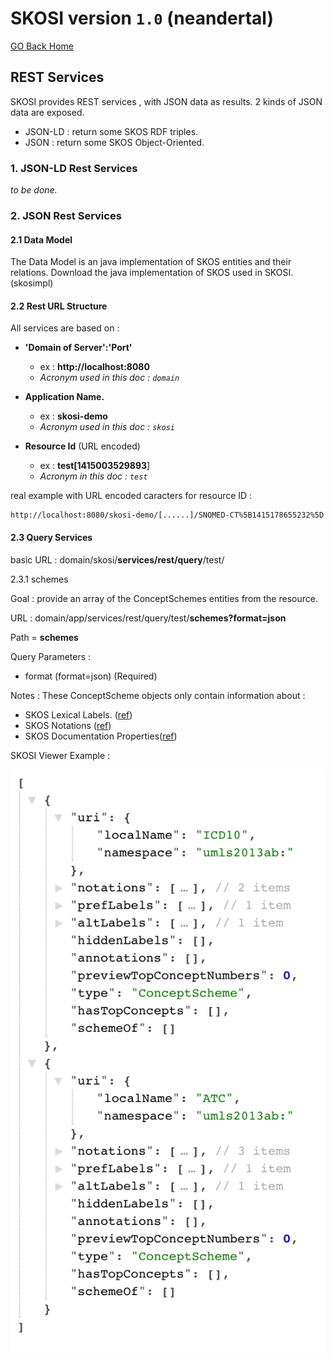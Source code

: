 # SKOSI version `1.0` (neandertal)

[GO Back Home](index.md)

## REST Services

SKOSI provides REST services , with JSON data as results.
2 kinds of JSON data are exposed.

* JSON-LD : return some SKOS RDF triples.
* JSON	: return some SKOS Object-Oriented.

### 1. JSON-LD Rest Services

*to be done.* 

### 2. JSON Rest Services

#### 2.1 Data Model

The Data Model is an java implementation of SKOS entities and their relations.
Download the java implementation of SKOS used in SKOSI. 
(skosimpl)

#### 2.2 Rest URL Structure

All services are based on : 

* **'Domain of Server':'Port'**		
	* ex : **http://localhost:8080** 
	* *Acronym used in this doc : `domain`*

* **Application Name.**	
	* ex : **skosi-demo** 
	* *Acronym used in this doc : `skosi`* 
* **Resource Id** (URL encoded)
	* ex : **test[1415003529893**]
	* *Acronym in this doc : `test`* 

real example with URL encoded caracters for resource ID :

```
http://localhost:8080/skosi-demo/[......]/SNOMED-CT%5B1415178655232%5D
```

#### 2.3 Query Services

basic URL  : domain/skosi/**services/rest/query**/test/

2.3.1 schemes

Goal : provide an array of the ConceptSchemes entities from the resource.

URL : domain/app/services/rest/query/test/**schemes?format=json**

Path  = **schemes**

Query Parameters :

 * format (format=json) (Required)
 
Notes : These ConceptScheme objects only contain information about :

* SKOS Lexical Labels. ([ref](http://www.w3.org/TR/skos-reference/#labels))
* SKOS Notations ([ref](http://www.w3.org/TR/skos-reference/#notations))
* SKOS Documentation Properties([ref](http://www.w3.org/TR/skos-reference/#notes))

SKOSI Viewer Example :    

![Screenshot](img/schemes-example.png)




